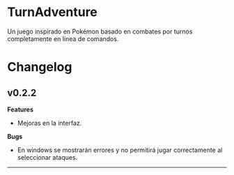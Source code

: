 # TurnAdventure

Un juego inspirado en Pokémon basado en combates por turnos completamente en línea de comandos.

# Changelog

<h2>v0.2.2</h2>

<b>Features</b>

- Mejoras en la interfaz.

<b>Bugs</b>

- En windows se mostrarán errores y no permitirá jugar correctamente al seleccionar ataques.

<hr>
